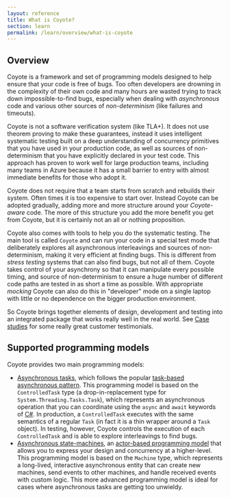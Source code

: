 ```yaml
---
layout: reference
title: What is Coyote?
section: learn
permalink: /learn/overview/what-is-coyote
---
```


## Overview

Coyote is a framework and set of programming models designed to help ensure that your code is free of bugs. Too often developers are drowning in the complexity of their own code and many hours are wasted trying to track down impossible-to-find bugs, especially when dealing with _asynchronous_ code and various other sources of _non-determinism_ (like failures and timeouts).

Coyote is not a software verification system (like TLA+). It does not use theorem proving to make these guarantees, instead it uses intelligent systematic testing built on a deep understanding of concurrency primitives that you have used in your production code, as well as sources of non-determinism that you have explicitly declared in your test code. This approach has proven to work well for large production teams, including many teams in Azure because it has a small barrier to entry with almost immediate benefits for those who adopt it.

Coyote does not require that a team starts from scratch and rebuilds their system. Often times it is too expensive to start over. Instead Coyote can be adopted gradually, adding more and more structure around your _Coyote-aware_ code. The more of this structure you add the more benefit you get from Coyote, but it is certainly not an all or nothing proposition.

Coyote also comes with tools to help you do the systematic testing. The main tool is called `Coyote` and can run your code in a special test mode that deliberately explores all asynchronous interleavings and sources of non-determinism, making it very efficient at finding bugs. This is different from _stress testing_ systems that can also find bugs, but not all of them. Coyote takes control of your asynchrony so that it can manipulate every possible timing, and source of non-determinism to ensure a huge number of different code paths are tested in as short a time as possible. With appropriate _mocking_ Coyote can also do this in "developer" mode on a single laptop with little or no dependence on the bigger production environment.

So Coyote brings together elements of design, development and testing into an integrated package that works really well in the real world. See [Case studies](/Coyote/learn/overview/what-is-coyote) for some really great customer testimonials.

## Supported programming models

Coyote provides two main programming models:

- [Asynchronous tasks](/Coyote/learn/programming-models/async/overview), which follows the popular [task-based asynchronous pattern](https://docs.microsoft.com/en-us/dotnet/standard/asynchronous-programming-patterns/task-based-asynchronous-pattern-tap). This programming model is based on the `ControlledTask` type (a drop-in-replacement type for `System.Threading.Tasks.Task`), which represents an asynchronous operation that you can coordinate using the `async` and `await` keywords of [C#](https://docs.microsoft.com/en-gb/dotnet/csharp/). In production, a `ControlledTask` executes with the same semantics of a regular `Task` (in fact it is a thin wrapper around a `Task` object). In testing, however, Coyote controls the execution of each `ControlledTask` and is able to explore interleavings to find bugs.
- [Asynchronous state-machines](/Coyote/learn/overview/machines), an [actor-based programming model](https://en.wikipedia.org/wiki/Actor_model) that allows you to express your design and concurrency at a higher-level. This programming model is based on the `Machine` type, which represents a long-lived, interactive asynchronous entity that can create new machines, send events to other machines, and handle received events with custom logic. This more advanced programming model is ideal for cases where asynchronous tasks are getting too unwieldy.
